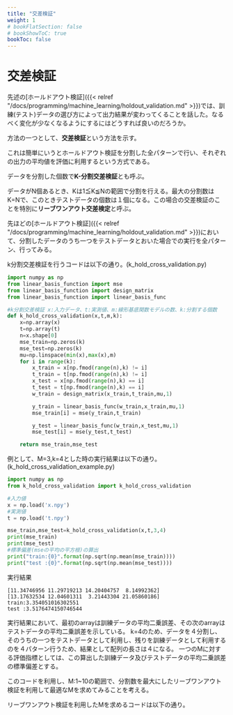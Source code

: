 ```yaml
---
title: "交差検証"
weight: 1
# bookFlatSection: false
# bookShowToC: true
bookToc: false
---
```


# 交差検証

先述の[ホールドアウト検証]({{< relref "/docs/programming/machine_learning/holdout_validation.md" >}})では、訓練(テスト)データの選び方によって出力結果が変わってくることを話した。なるべく変化が少なくなるようにするにはどうすれば良いのだろうか。

方法の一つとして、**交差検証**という方法を示す。

これは簡単にいうとホールドアウト検証を分割した全パターンで行い、それぞれの出力の平均値を評価に利用するという方式である。

データを分割した個数で**K-分割交差検証**とも呼ぶ。

データがN個あるとき、Kは1≦K≦Nの範囲で分割を行える。最大の分割数はK=Nで、このときテストデータの個数は１個になる。この場合の交差検証のことを特別に**リーブワンアウト交差検定**と呼ぶ。

先ほどの[ホールドアウト検証]({{< relref "/docs/programming/machine_learning/holdout_validation.md" >}})において、分割したデータのうち一つをテストデータとおいた場合での実行を全パターン、行ってみる。

k分割交差検証を行うコードは以下の通り。(k_hold_cross_validation.py)

```python
import numpy as np
from linear_basis_function import mse
from linear_basis_function import design_matrix
from linear_basis_function import linear_basis_func

#k分割交差検証 x:入力データ、t:実測値、m:線形基底関数モデルの数、k:分割する個数
def k_hold_cross_validation(x,t,m,k):
    x=np.array(x)
    t=np.array(t)
    n=x.shape[0]
    mse_train=np.zeros(k)
    mse_test=np.zeros(k)
    mu=np.linspace(min(x),max(x),m)
    for i in range(k):
        x_train = x[np.fmod(range(n),k) != i]
        t_train = t[np.fmod(range(n),k) != i]
        x_test = x[np.fmod(range(n),k) == i]
        t_test = t[np.fmod(range(n),k) == i]
        w_train = design_matrix(x_train,t_train,mu,1)

        y_train = linear_basis_func(w_train,x_train,mu,1)
        mse_train[i] = mse(y_train,t_train)

        y_test = linear_basis_func(w_train,x_test,mu,1)
        mse_test[i] = mse(y_test,t_test)

    return mse_train,mse_test
```

例として、M=3,k=4とした時の実行結果は以下の通り。(k_hold_cross_validation_example.py)

```python
import numpy as np
from k_hold_cross_validation import k_hold_cross_validation

#入力値
x = np.load('x.npy')
#実測値
t = np.load('t.npy')

mse_train,mse_test=k_hold_cross_validation(x,t,3,4)
print(mse_train)
print(mse_test)
#標準偏差(mseの平均の平方根)の算出
print("train:{0}".format(np.sqrt(np.mean(mse_train))))
print("test :{0}".format(np.sqrt(np.mean(mse_test))))
```

実行結果

```
[11.34746956 11.29719213 14.20404757  8.14992362]
[13.17632534 12.04601311  3.21443304 21.05860186]
train:3.354051016302551
test :3.5176474150746544
```

実行結果において、最初のarrayは訓練データの平均二乗誤差、その次のarrayはテストデータの平均二乗誤差を示している。
k=4のため、データを４分割し、そのうちの一つをテストデータとして利用し、残りを訓練データとして利用するのを４パターン行うため、結果として配列の長さは４になる。
一つのMに対する評価指標としては、この算出した訓練データ及びテストデータの平均二乗誤差の標準偏差とする。

このコードを利用し、M:1~10の範囲で、分割数を最大にしたリーブワンアウト検証を利用して最適なMを求めてみることを考える。

リーブワンアウト検証を利用したMを求めるコードは以下の通り。